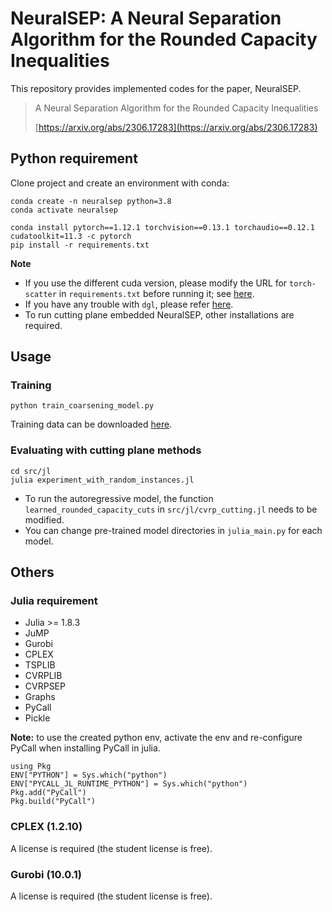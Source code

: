# NeuralSEP: A Neural Separation Algorithm for the Rounded Capacity Inequalities

This repository provides implemented codes for the paper, NeuralSEP. 
> A Neural Separation Algorithm for the Rounded Capacity Inequalities
>
> [https://arxiv.org/abs/2306.17283](https://arxiv.org/abs/2306.17283)


## Python requirement
Clone project and create an environment with conda:
```
conda create -n neuralsep python=3.8
conda activate neuralsep

conda install pytorch==1.12.1 torchvision==0.13.1 torchaudio==0.12.1 cudatoolkit=11.3 -c pytorch
pip install -r requirements.txt
```

**Note** 
- If you use the different cuda version, please modify the URL for `torch-scatter` in `requirements.txt` before running it; see [here](https://pytorch-geometric.readthedocs.io/en/1.7.2/notes/installation.html).
- If you have any trouble with `dgl`, please refer [here](https://www.dgl.ai/pages/start.html).
- To run cutting plane embedded NeuralSEP, other installations are required.

## Usage
### Training
```
python train_coarsening_model.py 
```
Training data can be downloaded [here](https://drive.google.com/file/d/1TAYlo1xTWxqPpLVeVkmLrbIlMd1TxvdU/view?usp=sharing).

### Evaluating with cutting plane methods
```
cd src/jl
julia experiment_with_random_instances.jl
```

- To run the autoregressive model, the function `learned_rounded_capacity_cuts` in `src/jl/cvrp_cutting.jl` needs to be modified.
- You can change pre-trained model directories in `julia_main.py` for each model.


## Others
### Julia requirement
- Julia >= 1.8.3
- JuMP
- Gurobi
- CPLEX
- TSPLIB
- CVRPLIB
- CVRPSEP
- Graphs
- PyCall
- Pickle

**Note:** to use the created python env, activate the env and re-configure PyCall when installing PyCall in julia.
```
using Pkg
ENV["PYTHON"] = Sys.which("python")
ENV["PYCALL_JL_RUNTIME_PYTHON"] = Sys.which("python")
Pkg.add("PyCall")
Pkg.build("PyCall")
```

### CPLEX (1.2.10)
A license is required (the student license is free).

### Gurobi (10.0.1)
A license is required (the student license is free).

